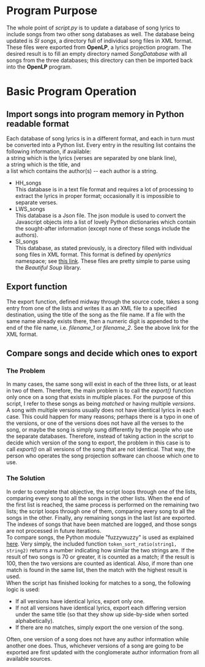 # Program Purpose
The whole point of *script.py* is to update a database of song lyrics to include songs from two other song databases as well.  The database being updated is *SI songs*, a directory full of individual song files in XML format.  These files were exported from **OpenLP**, a lyrics projection program.  The desired result is to fill an empty directory named *SongDatabase* with all songs from the three databases; this directory can then be imported back into the **OpenLP** program.
# Basic Program Operation
## Import songs into program memory in Python readable format
Each database of song lyrics is in a different format, and each in turn must be converted into a Python list.  Every entry in the resulting list contains the following information, if available:  
 a string which is the lyrics (verses are separated by one blank line),  
 a string which is the title, and  
 a list which contains the author(s) -- each author is a string.
* HH_songs  
 This database is in a text file format and requires a lot of processing to extract the lyrics in proper format; occasionally it is impossible to separate verses.
* LWS_songs  
 This database is a Json file.  The json module is used to convert the Javascript objects into a list of lovely Python dictionaries which contain the sought-after information (except none of these songs include the authors).
* SI_songs  
 This database, as stated previously, is a directory filled with individual song files in XML format.  This format is defined by *openlyrics* namespace; see [this link](http://api.openlp.io/api/openlp/plugins/songs/lib/openlyricsxml.html "openlyricsxml").  These files are pretty simple to parse using the *Beautiful Soup* library.
## Export function
The export function, defined midway through the source code, takes a song entry from one of the lists and writes it as an XML file to a specified destination, using the title of the song as the file name.  If a file with the same name already exists there, then a numeric digit is appended to the end of the file name, i.e. *filename_1* or *filename_2*.  See the above link for the XML format.
## Compare songs and decide which ones to export
### The Problem  
 In many cases, the same song will exist in each of the three lists, or at least in two of them.  Therefore, the main problem is to call the *export()* function only once on a song that exists in multiple places.  For the purpose of this script, I refer to these songs as being *matched* or having multiple *versions*.  
 A song with multiple versions usually does not have identical lyrics in each case.  This could happen for many reasons; perhaps there is a typo in one of the versions, or one of the versions does not have all the verses to the song, or maybe the song is simply sung differently by the people who use the separate databases.  Therefore, instead of taking action in the script to decide which version of the song to export, the problem in this case is to call *export()* on all versions of the song that are not identical.  That way, the person who operates the song projection software can choose which one to use.
### The Solution  
 In order to complete that objective, the script loops through one of the lists, comparing every song to all the songs in the other lists.  When the end of the first list is reached, the same process is performed on the remaining two lists; the script loops through one of them, comparing every song to all the songs in the other.  Finally, any remaining songs in the last list are exported.  The indexes of songs that have been matched are logged, and those songs are not processed in future iterations.  
 To compare songs, the Python module "fuzzywuzzy" is used as explained [here](https://www.datacamp.com/community/tutorials/fuzzy-string-python "Fuzzy String Matching in Python").  Very simply, the included function `token_sort_ratio(string1, string2)` returns a number indicating how similar the two strings are.  If the result of two songs is 70 or greater, it is counted as a match; if the result is 100, then the two versions are counted as identical.  Also, if more than one match is found in the same list, then the match with the highest result is used.  
 When the script has finished looking for matches to a song, the following logic is used:
 
 * If all versions have identical lyrics, export only one.
 * If not all versions have identical lyrics, export each differing version under the same title (so that they show up side-by-side when sorted alphabetically).
 * If there are no matches, simply export the one version of the song.

 Often, one version of a song does not have any author information while another one does.  Thus, whichever versions of a song are going to be exported are first updated with the conglomerate author information from all available sources.
